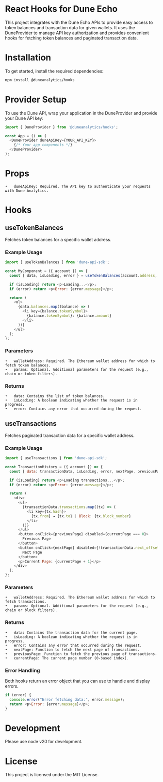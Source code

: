 # React Hooks for Dune Echo

This project integrates with the Dune Echo APIs to provide easy access to token balances and transaction data for given wallets. It uses the DuneProvider to manage API key authorization and provides convenient hooks for fetching token balances and paginated transaction data.

# Installation

To get started, install the required dependencies:

```bash
npm install @duneanalytics/hooks
```

# Provider Setup

To use the Dune API, wrap your application in the DuneProvider and provide your Dune API key:

```javascript
import { DuneProvider } from '@duneanalytics/hooks';

const App = () => (
  <DuneProvider duneApiKey={YOUR_API_KEY}>
    {/* Your app components */}
  </DuneProvider>
);
```

# Props

	•	duneApiKey: Required. The API key to authenticate your requests with Dune Analytics.

# Hooks

## useTokenBalances

Fetches token balances for a specific wallet address.

### Example Usage

```javascript
import { useTokenBalances } from 'dune-api-sdk';

const MyComponent = ({ account }) => {
  const { data, isLoading, error } = useTokenBalances(account.address, {});

  if (isLoading) return <p>Loading...</p>;
  if (error) return <p>Error: {error.message}</p>;

  return (
    <ul>
      {data.balances.map((balance) => (
        <li key={balance.tokenSymbol}>
          {balance.tokenSymbol}: {balance.amount}
        </li>
      ))}
    </ul>
  );
};
```

### Parameters

	•	walletAddress: Required. The Ethereum wallet address for which to fetch token balances.
	•	params: Optional. Additional parameters for the request (e.g., chain or token filters).

### Returns

	•	data: Contains the list of token balances.
	•	isLoading: A boolean indicating whether the request is in progress.
	•	error: Contains any error that occurred during the request.

## useTransactions

Fetches paginated transaction data for a specific wallet address.

### Example Usage

```javascript
import { useTransactions } from 'dune-api-sdk';

const TransactionHistory = ({ account }) => {
  const { data: transactionData, isLoading, error, nextPage, previousPage, currentPage } = useTransactions(account.address, {});

  if (isLoading) return <p>Loading transactions...</p>;
  if (error) return <p>Error: {error.message}</p>;

  return (
    <div>
      <ul>
        {transactionData.transactions.map((tx) => (
          <li key={tx.hash}>
            {tx.from} → {tx.to} | Block: {tx.block_number}
          </li>
        ))}
      </ul>
      <button onClick={previousPage} disabled={currentPage === 0}>
        Previous Page
      </button>
      <button onClick={nextPage} disabled={!transactionData.next_offset}>
        Next Page
      </button>
      <p>Current Page: {currentPage + 1}</p>
    </div>
  );
};
```

### Parameters

	•	walletAddress: Required. The Ethereum wallet address for which to fetch transactions.
	•	params: Optional. Additional parameters for the request (e.g., chain or block filters).

### Returns

	•	data: Contains the transaction data for the current page.
	•	isLoading: A boolean indicating whether the request is in progress.
	•	error: Contains any error that occurred during the request.
	•	nextPage: Function to fetch the next page of transactions.
	•	previousPage: Function to fetch the previous page of transactions.
	•	currentPage: The current page number (0-based index).

### Error Handling

Both hooks return an error object that you can use to handle and display errors.

```javascript 
if (error) {
  console.error("Error fetching data:", error.message);
  return <p>Error: {error.message}</p>;
}
``` 

# Development
Please use node v20 for development.

# License

This project is licensed under the MIT License.
